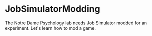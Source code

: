 # JobSimulatorModding
The Notre Dame Psychology lab needs Job Simulator modded for an experiment. Let's learn how to mod a game.
